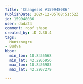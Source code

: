 ```yaml
---
Title: 'Changeset #159948086'
PublishDate: 2024-12-05T08:51:52Z
id: 159948086
user: dada24
comment: roof shape
created_by: iD 2.30.4
tags:
- Montenegro
- Budva
bbox:
  min_lon: 18.8465568
  min_lat: 42.2905956
  max_lon: 18.8466983
  max_lat: 42.2907279

---
```

